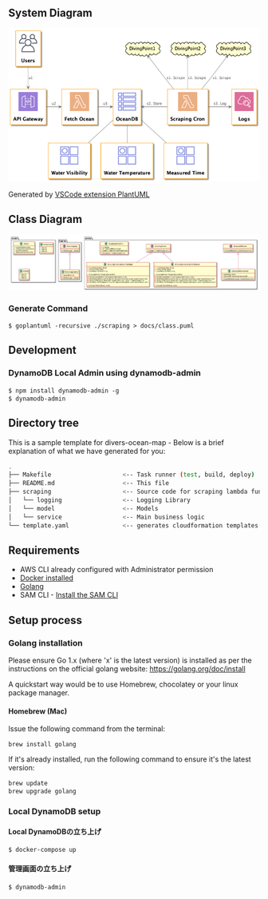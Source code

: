 ## System Diagram

![System Diagram](./out/docs/system_diagram/system_diagram.png)

Generated by [VSCode extension PlantUML](https://marketplace.visualstudio.com/items?itemName=jebbs.plantuml)

## Class Diagram

![Class Diagram](./out/docs/class/class.png)

### Generate Command

```
$ goplantuml -recursive ./scraping > docs/class.puml
```

## Development

### DynamoDB Local Admin using dynamodb-admin

``` console
$ npm install dynamodb-admin -g
$ dynamodb-admin
```


## Directory tree

This is a sample template for divers-ocean-map - Below is a brief explanation of what we have generated for you:

```bash
.
├── Makefile                    <-- Task runner (test, build, deploy)
├── README.md                   <-- This file
├── scraping                    <-- Source code for scraping lambda function
│   └── logging                 <-- Logging Library
│   └── model                   <-- Models
│   └── service                 <-- Main business logic
└── template.yaml               <-- generates cloudformation templates
```

## Requirements

* AWS CLI already configured with Administrator permission
* [Docker installed](https://www.docker.com/community-edition)
* [Golang](https://golang.org)
* SAM CLI - [Install the SAM CLI](https://docs.aws.amazon.com/serverless-application-model/latest/developerguide/serverless-sam-cli-install.html)

## Setup process

### Golang installation

Please ensure Go 1.x (where 'x' is the latest version) is installed as per the instructions on the official golang website: https://golang.org/doc/install

A quickstart way would be to use Homebrew, chocolatey or your linux package manager.

#### Homebrew (Mac)

Issue the following command from the terminal:

```shell
brew install golang
```

If it's already installed, run the following command to ensure it's the latest version:

```shell
brew update
brew upgrade golang
```

### Local DynamoDB setup

#### Local DynamoDBの立ち上げ

``` shell
$ docker-compose up
```

#### 管理画面の立ち上げ

``` shell
$ dynamodb-admin
```